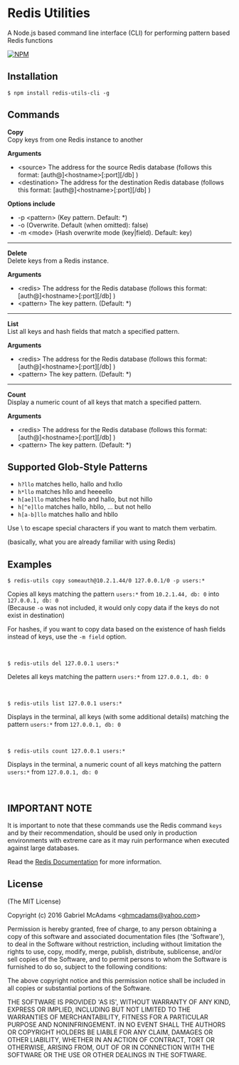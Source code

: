 Redis Utilities
===============

A Node.js based command line interface (CLI) for performing pattern based Redis functions

[![NPM](https://nodei.co/npm/redis-utils-cli.png?downloads=true&downloadRank=true&stars=true)](https://nodei.co/npm/redis-utils-cli/)

## Installation

    $ npm install redis-utils-cli -g


## Commands

**Copy**  
Copy keys from one Redis instance to another

**Arguments**

 - \<source\>       The address for the source Redis database (follows this format: [auth@]\<hostname\>[:port][/db] )
 - \<destination\>  The address for the destination Redis database (follows this format: [auth@]\<hostname\>[:port][/db] )

**Options include**

 - -p \<pattern\> (Key pattern. Default: *)
 - -o           (Overwrite. Default (when omitted): false)
 - -m \<mode\>    (Hash overwrite mode (key|field). Default: key)

---

**Delete**  
Delete keys from a Redis instance.

**Arguments**

 - \<redis\>    The address for the Redis database (follows this format: [auth@]\<hostname\>[:port][/db] )
 - \<pattern\>  The key pattern. (Default: *)

---

**List**  
List all keys and hash fields that match a specified pattern.

**Arguments**

 - \<redis\>    The address for the Redis database (follows this format: [auth@]\<hostname\>[:port][/db] )
 - \<pattern\>  The key pattern. (Default: *)

---

**Count**  
Display a numeric count of all keys that match a specified pattern.

**Arguments**

 - \<redis\>    The address for the Redis database (follows this format: [auth@]\<hostname\>[:port][/db] )
 - \<pattern\>  The key pattern. (Default: *)


## Supported Glob-Style Patterns

 - `h?llo` matches hello, hallo and hxllo
 - `h*llo` matches hllo and heeeello
 - `h[ae]llo` matches hello and hallo, but not hillo
 - `h[^e]llo` matches hallo, hbllo, ... but not hello
 - `h[a-b]llo` matches hallo and hbllo

Use \ to escape special characters if you want to match them verbatim.

(basically, what you are already familiar with using Redis)

## Examples

    $ redis-utils copy someauth@10.2.1.44/0 127.0.0.1/0 -p users:*

Copies all keys matching the pattern `users:*` from `10.2.1.44, db: 0` into `127.0.0.1, db: 0`  
(Because `-o` was not included, it would only copy data if the keys do not exist in destination)

For hashes, if you want to copy data based on the existence of hash fields instead of keys, use the `-m field` option. 

<br>

    $ redis-utils del 127.0.0.1 users:*

Deletes all keys matching the pattern `users:*` from `127.0.0.1, db: 0`

<br>


    $ redis-utils list 127.0.0.1 users:*

Displays in the terminal, all keys (with some additional details) matching the pattern `users:*` from `127.0.0.1, db: 0`

<br>


    $ redis-utils count 127.0.0.1 users:*

Displays in the terminal, a numeric count of all keys matching the pattern `users:*` from `127.0.0.1, db: 0`

<br>


## IMPORTANT NOTE

It is important to note that these commands use the Redis command `keys` and
by their recommendation, should be used only in production environments with extreme
care as it may ruin performance when executed against large databases.

Read the [Redis Documentation](http://redis.io/commands/keys) for more information.

## License

(The MIT License)

Copyright (c) 2016 Gabriel McAdams &lt;ghmcadams@yahoo.com&gt;

Permission is hereby granted, free of charge, to any person obtaining
a copy of this software and associated documentation files (the
'Software'), to deal in the Software without restriction, including
without limitation the rights to use, copy, modify, merge, publish,
distribute, sublicense, and/or sell copies of the Software, and to
permit persons to whom the Software is furnished to do so, subject to
the following conditions:

The above copyright notice and this permission notice shall be
included in all copies or substantial portions of the Software.

THE SOFTWARE IS PROVIDED 'AS IS', WITHOUT WARRANTY OF ANY KIND,
EXPRESS OR IMPLIED, INCLUDING BUT NOT LIMITED TO THE WARRANTIES OF
MERCHANTABILITY, FITNESS FOR A PARTICULAR PURPOSE AND NONINFRINGEMENT.
IN NO EVENT SHALL THE AUTHORS OR COPYRIGHT HOLDERS BE LIABLE FOR ANY
CLAIM, DAMAGES OR OTHER LIABILITY, WHETHER IN AN ACTION OF CONTRACT,
TORT OR OTHERWISE, ARISING FROM, OUT OF OR IN CONNECTION WITH THE
SOFTWARE OR THE USE OR OTHER DEALINGS IN THE SOFTWARE.
